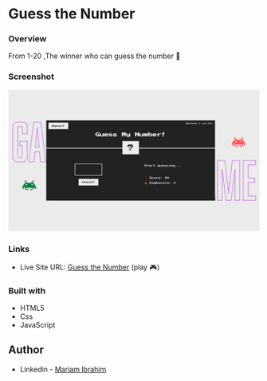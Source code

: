 # Guess the Number 
 
### Overview
From 1-20
,The winner who can guess the number 👑

### Screenshot

![](./shot.png)


### Links
 
- Live Site URL: [Guess the Number](https://mariam11ibrahim.github.io/GuessTheNumber/) (play 🎮)



### Built with

- HTML5
- Css 
- JavaScript 

## Author
- Linkedin - [Mariam Ibrahim ](https://www.linkedin.com/in/mariam11ibrahim/)




